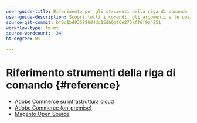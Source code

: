 ```yaml
---
user-guide-title: Riferimento per gli strumenti della riga di comando
user-guide-description: Scopri tutti i comandi, gli argomenti e le opzioni disponibili per Adobe Commerce e gli strumenti della riga di comando di Magenti Open Source.
source-git-commit: bf0c1bd035880d4dd15db0af6e875aff6f9a4251
workflow-type: tm+mt
source-wordcount: '34'
ht-degree: 0%

---
```



# Riferimento strumenti della riga di comando {#reference}

- [Adobe Commerce su infrastruttura cloud](commerce.md)
- [Adobe Commerce (on-premise)](commerce-on-premises.md)
- [Magento Open Source](magento-open-source.md)
